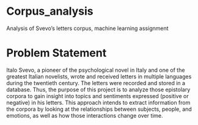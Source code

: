 # Corpus_analysis
Analysis of Svevo’s letters corpus, machine learning assignment 

# Problem Statement 
Italo Svevo, a pioneer of the psychological novel in Italy and one of the greatest Italian novelists, wrote and received letters in multiple languages during the twentieth century. The letters were recorded and stored in a database. Thus, the purpose of this project is to analyze those epistolary corpora to gain insight into topics and sentiments expressed (positive or negative) in his letters. This approach intends to extract information from the corpora by looking at the relationships between subjects, people, and emotions, as well as how those interactions change over time.
